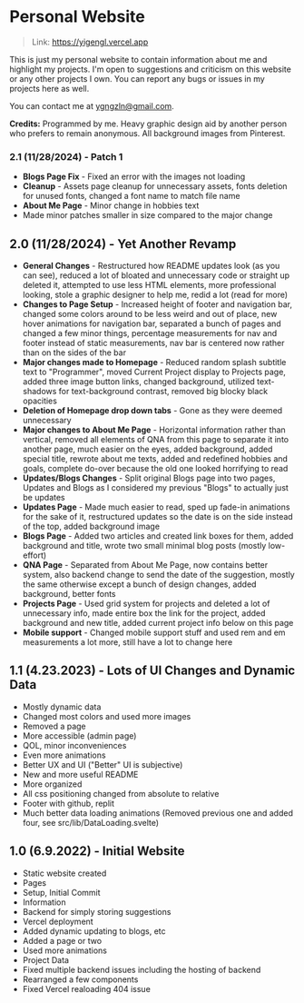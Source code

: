 # Personal Website 
>Link: https://yigengl.vercel.app

This is just my personal website to contain information about me and highlight my projects. I'm open to suggestions and criticism on this website or any other projects I own. You can report any bugs or issues in my projects here as well. 

You can contact me at ygngzln@gmail.com. <br>

**Credits:**
Programmed by me. Heavy graphic design aid by another person who prefers to remain anonymous. All background images from Pinterest.

### 2.1 (11/28/2024) - Patch 1
- **Blogs Page Fix** - Fixed an error with the images not loading
- **Cleanup** - Assets page cleanup for unnecessary assets, fonts deletion for unused fonts, changed a font name to match file name
- **About Me Page** - Minor change in hobbies text
- Made minor patches smaller in size compared to the major change

## 2.0 (11/28/2024) - Yet Another Revamp
- **General Changes** - Restructured how README updates look (as you can see), reduced a lot of bloated and unnecessary code or straight up deleted it, attempted to use less HTML elements, more professional looking, stole a graphic designer to help me, redid a lot (read for more)
- **Changes to Page Setup** - Increased height of footer and navigation bar, changed some colors around to be less weird and out of place, new hover animations for navigation bar, separated a bunch of pages and changed a few minor things, percentage measurements for nav and footer instead of static measurements, nav bar is centered now rather than on the sides of the bar
- **Major changes made to Homepage** - Reduced random splash subtitle text to "Programmer", moved Current Project display to Projects page, added three image button links, changed background, utilized text-shadows for text-background contrast, removed big blocky black opacities
- **Deletion of Homepage drop down tabs** - Gone as they were deemed unnecessary
- **Major changes to About Me Page** - Horizontal information rather than vertical, removed all elements of QNA from this page to separate it into another page, much easier on the eyes, added background, added special title, rewrote about me texts, added and redefined hobbies and goals, complete do-over because the old one looked horrifying to read
- **Updates/Blogs Changes** - Split original Blogs page into two pages, Updates and Blogs as I considered my previous "Blogs" to actually just be updates
- **Updates Page** - Made much easier to read, sped up fade-in animations for the sake of it, restructured updates so the date is on the side instead of the top, added background image
- **Blogs Page** - Added two articles and created link boxes for them, added background and title, wrote two small minimal blog posts (mostly low-effort)
- **QNA Page** - Separated from About Me Page, now contains better system, also backend change to send the date of the suggestion, mostly the same otherwise except a bunch of design changes, added background, better fonts
- **Projects Page** - Used grid system for projects and deleted a lot of unnecessary info, made entire box the link for the project, added background and new title, added current project info below on this page
- **Mobile support** - Changed mobile support stuff and used rem and em measurements a lot more, still have a lot to change here

## 1.1 (4.23.2023) - Lots of UI Changes and Dynamic Data
- Mostly dynamic data
- Changed most colors and used more images
- Removed a page
- More accessible (admin page)
- QOL, minor inconveniences
- Even more animations
- Better UX and UI ("Better" UI is subjective)
- New and more useful README
- More organized
- All css positioning changed from absolute to relative
- Footer with github, replit
- Much better data loading animations (Removed previous one and added four, see src/lib/DataLoading.svelte)

## 1.0 (6.9.2022) - Initial Website
- Static website created
- Pages
- Setup, Initial Commit
- Information
- Backend for simply storing suggestions
- Vercel deployment
- Added dynamic updating to blogs, etc
- Added a page or two
- Used more animations
- Project Data
- Fixed multiple backend issues including the hosting of backend
- Rearranged a few components
- Fixed Vercel realoading 404 issue